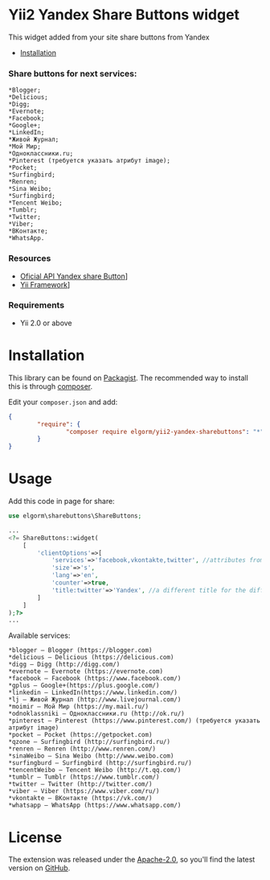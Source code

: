 Yii2 Yandex Share Buttons widget
====================

This widget added from your site share buttons from Yandex

* [Installation](#installation)

### Share buttons for next services:


    *Blogger;
    *Delicious;
    *Digg;
    *Evernote;
    *Facebook;
    *Google+;
    *LinkedIn;
    *Живой Журнал;
    *Мой Мир;
    *Одноклассники.ru;
    *Pinterest (требуется указать атрибут image);
    *Pocket;
    *Surfingbird;
    *Renren;
    *Sina Weibo;
    *Surfingbird;
    *Tencent Weibo;
    *Tumblr;
    *Twitter;
    *Viber;
    *ВКонтакте;
    *WhatsApp.


### Resources

* [Oficial API  Yandex share Button](https://tech.yandex.ru/share/doc/dg/add-docpage/)]
* [Yii Framework](http://yiiframework.com/)]

### Requirements

* Yii 2.0 or above


# Installation

This library can be found on [Packagist](https://packagist.org/packages/elgorm/yii2-yandex-sharebuttons).
The recommended way to install this is through [composer](http://getcomposer.org).

Edit your `composer.json` and add:

```json
{
		"require": {
				"composer require elgorm/yii2-yandex-sharebuttons": "*"
		}
}
```

# Usage

Add this code in page for share:

```php
use elgorm\sharebuttons\ShareButtons;

...
<?= ShareButtons::widget(
    [
        'clientOptions'=>[
            'services'=>'facebook,vkontakte,twitter', //attributes from official without preffix "data-"
            'size'=>'s',
            'lang'=>'en',
            'counter'=>true,
            'title:twitter'=>'Yandex', //a different title for the different networks
        ]
    ]
);?>
...
```

Available services:

    *blogger — Blogger (https://blogger.com)
    *delicious — Delicious (https://delicious.com)
    *digg — Digg (http://digg.com/)
    *evernote — Evernote (https://evernote.com)
    *facebook — Facebook (https://www.facebook.com/)
    *gplus — Google+(https://plus.google.com/)
    *linkedin — LinkedIn(https://www.linkedin.com/)
    *lj — Живой Журнал (http://www.livejournal.com/)
    *moimir — Мой Мир (https://my.mail.ru/)
    *odnoklassniki — Одноклассники.ru (http://ok.ru/)
    *pinterest — Pinterest (https://www.pinterest.com/) (требуется указать атрибут image)
    *pocket — Pocket (https://getpocket.com)
    *qzone — Surfingbird (http://surfingbird.ru/)
    *renren — Renren (http://www.renren.com/)
    *sinaWeibo — Sina Weibo (http://www.weibo.com)
    *surfingburd — Surfingbird (http://surfingbird.ru/)
    *tencentWeibo — Tencent Weibo (http://t.qq.com/)
    *tumblr — Tumblr (https://www.tumblr.com/)
    *twitter — Twitter (http://twitter.com/)
    *viber — Viber (https://www.viber.com/ru/)
    *vkontakte — ВКонтакте (https://vk.com/)
    *whatsapp — WhatsApp (https://www.whatsapp.com/)


# License

The extension was released under the [Apache-2.0](https://opensource.org/licenses/Apache-2.0), so you'll find the latest version on [GitHub](https://github.com/Elgorm/yii2-yandex-sharebuttons).
